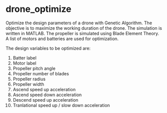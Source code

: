 # drone_optimize
Optimize the design parameters of a drone with Genetic Algorithm. The objective is to maximize the working duration of the drone.
The simulation is written in MATLAB. The propeller is simulated using Blade Element Theory. A list of motors and batteries are used for optimization. 

The design variables to be optimized are:
1. Batter label
2. Motor label
3. Propeller pitch angle
4. Propeller number of blades
5. Propeller radius
6. Propeller width
7. Ascend speed up acceleration
8. Ascend speed down acceleration
9. Descend speed up acceleration
10. Tranlational speed up / slow down acceleration
